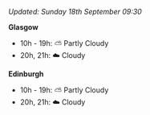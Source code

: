 *Updated: Sunday 18th September 09:30*

**Glasgow**

* 10h - 19h: :partly_sunny: Partly Cloudy
* 20h, 21h: :cloud: Cloudy

**Edinburgh**

* 10h - 19h: :partly_sunny: Partly Cloudy
* 20h, 21h: :cloud: Cloudy
